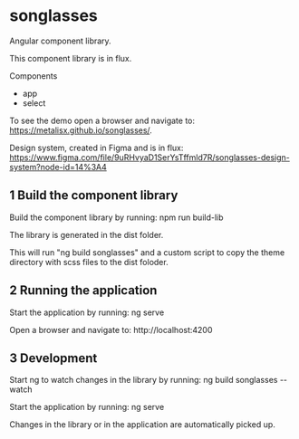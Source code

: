# songlasses

Angular component library.

This component library is in flux.

Components
 * app
 * select

To see the demo open a browser and navigate to: https://metalisx.github.io/songlasses/.

Design system, created in Figma and is in flux: https://www.figma.com/file/9uRHvyaD1SerYsTffmld7R/songlasses-design-system?node-id=14%3A4

## 1 Build the component library

Build the component library by running: npm run build-lib

The library is generated in the dist folder.

This will run "ng build songlasses" and a custom script to copy the theme directory with scss files to the dist foloder.

## 2 Running the application

Start the application by running: ng serve

Open a browser and navigate to: http://localhost:4200

## 3 Development

Start ng to watch changes in the library by running: ng build songlasses --watch

Start the application by running: ng serve

Changes in the library or in the application are automatically picked up. 

